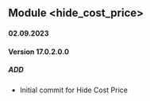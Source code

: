 ## Module <hide_cost_price>

#### 02.09.2023
#### Version 17.0.2.0.0
##### ADD
- Initial commit for Hide Cost Price
